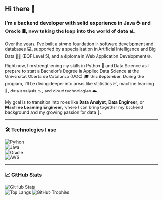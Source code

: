 ## Hi there 👋

### I’m a backend developer with solid experience in Java ☕ and Oracle 🛢️, now taking the leap into the world of data 📊.

Over the years, I’ve built a strong foundation in software development and databases 💻, supported by a specialization in Artificial Intelligence and Big Data 🤖📡 (EQF Level 5), and a diploma in Web Application Development 🌐.

Right now, I’m strengthening my skills in Python 🐍 and Data Science as I prepare to start a Bachelor’s Degree in Applied Data Science at the Universitat Oberta de Catalunya (UOC) 🎓 this September. During the program, I’ll be diving deeper into areas like statistics 📈, machine learning 🧠, data analysis 📉, and cloud technologies ☁️.

My goal is to transition into roles like **Data Analyst**, **Data Engineer**, or **Machine Learning Engineer**, where I can bring together my backend background and my growing passion for data 🚀.

---

### 🛠️ Technologies I use  
![Python](https://img.shields.io/badge/-Python-black?style=flat-square&logo=python)  
![Java](https://img.shields.io/badge/-Java-black?style=flat-square&logo=java)  
![Oracle](https://img.shields.io/badge/-Oracle-black?style=flat-square&logo=oracle)  
![AWS](https://img.shields.io/badge/-AWS-black?style=flat-square&logo=amazon-aws)  

---

### 📈 GitHub Stats  
![GitHub Stats](https://github-readme-stats.vercel.app/api?username=rorouser&show_icons=true&theme=radical)  
![Top Langs](https://github-readme-stats.vercel.app/api/top-langs/?username=rorouser&layout=compact&theme=radical)
![GitHub Trophies](https://github-profile-trophy.vercel.app/?username=rorouser&theme=radical)
